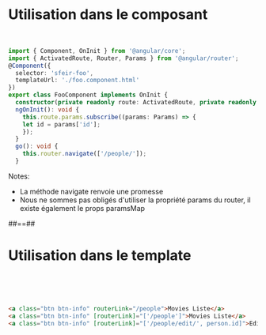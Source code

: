 <!-- .slide: class="with-code inconsolata" -->
# Utilisation dans le composant
<br>

```typescript
import { Component, OnInit } from '@angular/core';
import { ActivatedRoute, Router, Params } from '@angular/router';
@Component({
  selector: 'sfeir-foo',
  templateUrl: './foo.component.html'  
})
export class FooComponent implements OnInit {
  constructor(private readonly route: ActivatedRoute, private readonly router: Router ) { }
  ngOnInit(): void {
    this.route.params.subscribe((params: Params) => {
    let id = params['id'];
    });
  }
  go(): void {
    this.router.navigate(['/people/']);
  }
```
<!-- .element: class="medium-code" -->
Notes:
- La méthode navigate renvoie une promesse
- Nous ne sommes pas obligés d'utiliser la propriété params du router, il existe également le props paramsMap

##==##

<!-- .slide: class="with-code inconsolata" -->
# Utilisation dans le template
<br><br><br>

```html
<a class="btn btn-info" routerLink="/people">Movies Liste</a>
<a class="btn btn-info" [routerLink]="['/people']">Movies Liste</a>
<a class="btn btn-info" [routerLink]="['/people/edit/', person.id]">Edit</a>
```
<!-- .element: class="big-code" -->
